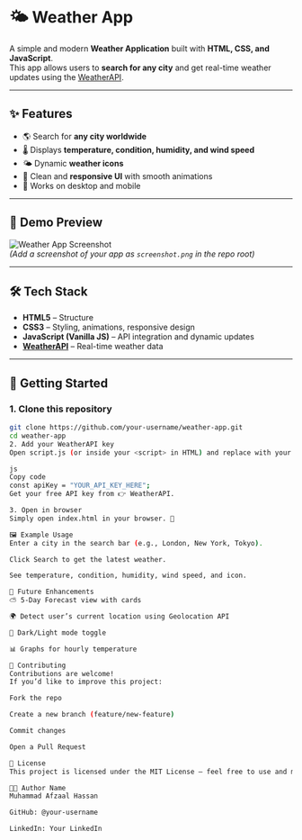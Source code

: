 # 🌤 Weather App

A simple and modern **Weather Application** built with **HTML, CSS, and JavaScript**.  
This app allows users to **search for any city** and get real-time weather updates using the [WeatherAPI](https://www.weatherapi.com/).  

---

## ✨ Features
- 🌎 Search for **any city worldwide**  
- 🌡 Displays **temperature, condition, humidity, and wind speed**  
- 🌤 Dynamic **weather icons**  
- 🎨 Clean and **responsive UI** with smooth animations  
- 📱 Works on desktop and mobile  

---

## 📸 Demo Preview
![Weather App Screenshot](./screenshot.png)  
*(Add a screenshot of your app as `screenshot.png` in the repo root)*  

---

## 🛠️ Tech Stack
- **HTML5** – Structure  
- **CSS3** – Styling, animations, responsive design  
- **JavaScript (Vanilla JS)** – API integration and dynamic updates  
- **[WeatherAPI](https://www.weatherapi.com/)** – Real-time weather data  

---

## 🚀 Getting Started

### 1. Clone this repository
```bash
git clone https://github.com/your-username/weather-app.git
cd weather-app
2. Add your WeatherAPI key
Open script.js (or inside your <script> in HTML) and replace with your own API key:

js
Copy code
const apiKey = "YOUR_API_KEY_HERE";
Get your free API key from 👉 WeatherAPI.

3. Open in browser
Simply open index.html in your browser. 🎉

🖼️ Example Usage
Enter a city in the search bar (e.g., London, New York, Tokyo).

Click Search to get the latest weather.

See temperature, condition, humidity, wind speed, and icon.

🔮 Future Enhancements
⛅ 5-Day Forecast view with cards

🌍 Detect user’s current location using Geolocation API

🎨 Dark/Light mode toggle

📊 Graphs for hourly temperature

🤝 Contributing
Contributions are welcome!
If you’d like to improve this project:

Fork the repo

Create a new branch (feature/new-feature)

Commit changes

Open a Pull Request

📜 License
This project is licensed under the MIT License – feel free to use and modify.

👨‍💻 Author Name
Muhammad Afzaal Hassan

GitHub: @your-username

LinkedIn: Your LinkedIn
